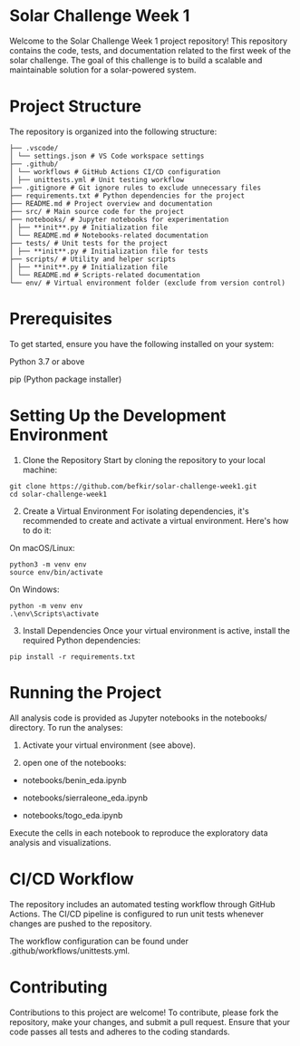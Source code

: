 # Solar Challenge Week 1

Welcome to the Solar Challenge Week 1 project repository! This repository contains the code, tests, and documentation related to the first week of the solar challenge. The goal of this challenge is to build a scalable and maintainable solution for a solar-powered system.

# Project Structure

The repository is organized into the following structure:

```
├── .vscode/
│ └── settings.json # VS Code workspace settings
├── .github/
│ └── workflows # GitHub Actions CI/CD configuration
│ ├── unittests.yml # Unit testing workflow
├── .gitignore # Git ignore rules to exclude unnecessary files
├── requirements.txt # Python dependencies for the project
├── README.md # Project overview and documentation
├── src/ # Main source code for the project
├── notebooks/ # Jupyter notebooks for experimentation
│ ├── **init**.py # Initialization file
│ └── README.md # Notebooks-related documentation
├── tests/ # Unit tests for the project
│ ├── **init**.py # Initialization file for tests
├── scripts/ # Utility and helper scripts
│ ├── **init**.py # Initialization file
│ └── README.md # Scripts-related documentation
└── env/ # Virtual environment folder (exclude from version control)
```
# Prerequisites

To get started, ensure you have the following installed on your system:

Python 3.7 or above

pip (Python package installer)

# Setting Up the Development Environment

1. Clone the Repository
   Start by cloning the repository to your local machine:

```
git clone https://github.com/befkir/solar-challenge-week1.git
cd solar-challenge-week1 
```
2. Create a Virtual Environment
For isolating dependencies, it's recommended to create and activate a virtual environment. Here's how to do it:

On macOS/Linux:

```
python3 -m venv env
source env/bin/activate
```

On Windows:

```
python -m venv env
.\env\Scripts\activate 
```

3. Install Dependencies
Once your virtual environment is active, install the required Python dependencies:

```
pip install -r requirements.txt
```

# Running the Project

All analysis code is provided as Jupyter notebooks in the notebooks/ directory. To run the analyses:

1. Activate your virtual environment (see above).

2. open one of the notebooks:

* notebooks/benin_eda.ipynb

* notebooks/sierraleone_eda.ipynb

* notebooks/togo_eda.ipynb

Execute the cells in each notebook to reproduce the exploratory data analysis and visualizations.

# CI/CD Workflow

The repository includes an automated testing workflow through GitHub Actions. The CI/CD pipeline is configured to run unit tests whenever changes are pushed to the repository.

The workflow configuration can be found under .github/workflows/unittests.yml.

# Contributing

Contributions to this project are welcome! To contribute, please fork the repository, make your changes, and submit a pull request. Ensure that your code passes all tests and adheres to the coding standards.
